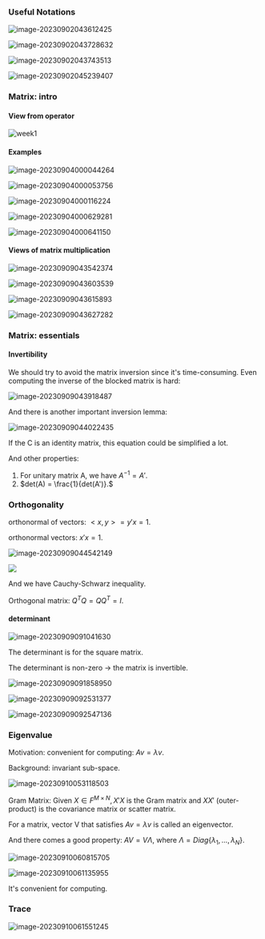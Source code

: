 ### Useful Notations

![image-20230902043612425](asset/image-20230902043612425.png)

![image-20230902043728632](asset/image-20230902043728632.png)

![image-20230902043743513](asset/image-20230902043743513.png)

![image-20230902045239407](asset/image-20230902045239407.png)

### Matrix: intro

#### View from operator

![week1](week1.jpg)



#### Examples

![image-20230904000044264](asset/image-20230904000044264.png)

![image-20230904000053756](asset/image-20230904000053756.png)

![image-20230904000116224](asset/image-20230904000116224.png)

![image-20230904000629281](asset/image-20230904000629281.png)

![image-20230904000641150](asset/image-20230904000641150.png)

#### Views of matrix multiplication

![image-20230909043542374](asset/image-20230909043542374.png)

![image-20230909043603539](asset/image-20230909043603539.png)

![image-20230909043615893](asset/image-20230909043615893.png)

![image-20230909043627282](asset/image-20230909043627282.png)

### Matrix: essentials

#### Invertibility

We should try to avoid the matrix inversion since it's time-consuming. Even computing the inverse of the blocked matrix is hard:

![image-20230909043918487](asset/image-20230909043918487.png)

And there is another important inversion lemma:

![image-20230909044022435](asset/image-20230909044022435.png)

If the C is an identity matrix, this equation could be simplified a lot.

And other properties:

1. For unitary matrix A, we have $A^{-1}=A'$.
2. $det(A) = \frac{1}{det(A')}.$

### Orthogonality

orthonormal of vectors: $<x,y>=y'x=1$.

orthonormal vectors: $x'x=1$.

![image-20230909044542149](asset/image-20230909044542149.png)

![](asset/image-20230909044555676.png)

And we have Cauchy-Schwarz inequality.

Orthogonal matrix: $Q^TQ=QQ^T=I$.

#### determinant

![image-20230909091041630](asset/image-20230909091041630.png)

The determinant is for the square matrix.

The determinant is non-zero -> the matrix is invertible.

![image-20230909091858950](asset/image-20230909091858950.png)

![image-20230909092531377](asset/image-20230909092531377.png)

![image-20230909092547136](asset/image-20230909092547136.png)

### Eigenvalue

Motivation: convenient for computing: $Av=\lambda v$.

Background: invariant sub-space.

![image-20230910053118503](asset/image-20230910053118503.png)

Gram Matrix: Given $X\in F^{M\times N}, X'X$ is the Gram matrix and $XX'$ (outer-product) is the covariance matrix or scatter matrix.

 For a matrix, vector  V that satisfies $Av=\lambda v$ is called an eigenvector.

And there comes a good property: $AV=V\Lambda$, where $\Lambda=Diag\{\lambda_1,...,\lambda_N\}$.

![image-20230910060815705](asset/image-20230910060815705.png)

 ![image-20230910061135955](asset/image-20230910061135955.png)

It's convenient for computing.

### Trace

![image-20230910061551245](asset/image-20230910061551245.png)
